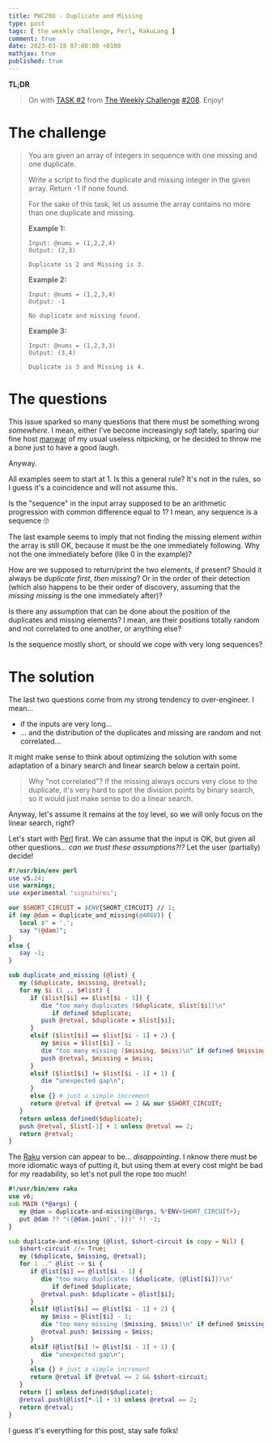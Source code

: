 ```yaml
---
title: PWC208 - Duplicate and Missing
type: post
tags: [ the weekly challenge, Perl, RakuLang ]
comment: true
date: 2023-03-18 07:00:00 +0100
mathjax: true
published: true
---
```


**TL;DR**

> On with [TASK #2][] from [The Weekly Challenge][] [#208][].
> Enjoy!

# The challenge

> You are given an array of integers in sequence with one missing and one
> duplicate.
>
> Write a script to find the duplicate and missing integer in the given
> array. Return -1 if none found.
>
> For the sake of this task, let us assume the array contains no more than
> one duplicate and missing.
>
> **Example 1:**
>
>     Input: @nums = (1,2,2,4)
>     Output: (2,3)
>
>     Duplicate is 2 and Missing is 3.
>
> **Example 2:**
>
>     Input: @nums = (1,2,3,4)
>     Output: -1
>
>     No duplicate and missing found.
>
> **Example 3:**
>
>     Input: @nums = (1,2,3,3)
>     Output: (3,4)
>
>     Duplicate is 3 and Missing is 4.

# The questions

This issue sparked so many questions that there must be something wrong
*somewhere*. I mean, either I've become increasingly *soft* lately, sparing
our fine host [manwar][] of my usual useless nitpicking, or he decided to
throw me a bone just to have a good laugh.

Anyway.

All examples seem to start at 1. Is this a general rule? It's not in the
rules, so I guess it's a coincidence and will not assume this.

Is the "sequence" in the input array supposed to be an arithmetic
progression with common difference equal to 1? I mean, any sequence is a
sequence 🙄

The last example seems to imply that not finding the missing element
*within* the array is still OK, because it must be the one immediately
following. Why not the one immediately before (like 0 in the example)?

How are we supposed to return/print the two elements, if present? Should it
always be *duplicate first, then missing*? Or in the order of their
detection (which also happens to be their order of discovery, assuming that
the *missing missing* is the one immediately after)?

Is there any assumption that can be done about the position of the
duplicates and missing elements? I mean, are their positions totally random
and not correlated to one another, or anything else?

Is the sequence mostly short, or should we cope with very long sequences?

# The solution

The last two questions come from my strong tendency to over-engineer. I
mean...

- if the inputs are very long...
- ... and the distribution of the duplicates and missing are random and not
  correlated...

it might make sense to think about optimizing the solution with some
adaptation of a binary search and linear search below a certain point.

> Why "not correlated"? If the missing always occurs very close to the
> duplicate, it's very hard to spot the division points by binary search, so
> it would just make sense to do a linear search.

Anyway, let's assume it remains at the toy level, so we will only focus on
the linear search, right?

Let's start with [Perl][] first. We can assume that the input is OK, but
given all other questions... *can we trust these assumptions?!?* Let the
user (partially) decide!

```perl
#!/usr/bin/env perl
use v5.24;
use warnings;
use experimental 'signatures';

our $SHORT_CIRCUIT = $ENV{SHORT_CIRCUIT} // 1;
if (my @dam = duplicate_and_missing(@ARGV)) {
   local $" = ',';
   say "(@dam)";
}
else {
   say -1;
}

sub duplicate_and_missing (@list) {
   my ($duplicate, $missing, @retval);
   for my $i (1 .. $#list) {
      if ($list[$i] == $list[$i - 1]) {
         die "too many duplicates ($duplicate, $list[$i])\n"
            if defined $duplicate;
         push @retval, $duplicate = $list[$i];
      }
      elsif ($list[$i] == $list[$i - 1] + 2) {
         my $miss = $list[$i] - 1;
         die "too many missing ($missing, $miss)\n" if defined $missing;
         push @retval, $missing = $miss;
      }
      elsif ($list[$i] != $list[$i - 1] + 1) {
         die "unexpected gap\n";
      }
      else {} # just a simple increment
      return @retval if @retval == 2 && our $SHORT_CIRCUIT;
   }
   return unless defined($duplicate);
   push @retval, $list[-1] + 1 unless @retval == 2;
   return @retval;
}
```

The [Raku][] version can appear to be... *disappointing*. I nknow there must
be more idiomatic ways of putting it, but using them at every cost might be
bad for *my* readability, so let's not pull the rope too much!

```raku
#!/usr/bin/env raku
use v6;
sub MAIN (*@args) {
   my @dam = duplicate-and-missing(@args, %*ENV<SHORT_CIRCUIT>);
   put @dam ?? "({@dam.join(',')})" !! -1;
}

sub duplicate-and-missing (@list, $short-circuit is copy = Nil) {
   $short-circuit //= True;
   my ($duplicate, $missing, @retval);
   for 1 ..^ @list -> $i {
      if @list[$i] == @list[$i - 1] {
         die "too many duplicates ($duplicate, {@list[$i]})\n"
            if defined $duplicate;
         @retval.push: $duplicate = @list[$i];
      }
      elsif (@list[$i] == @list[$i - 1] + 2) {
         my $miss = @list[$i] - 1;
         die "too many missing ($missing, $miss)\n" if defined $missing;
         @retval.push: $missing = $miss;
      }
      elsif (@list[$i] != @list[$i - 1] + 1) {
         die "unexpected gap\n";
      }
      else {} # just a simple increment
      return @retval if @retval == 2 && $short-circuit;
   }
   return [] unless defined($duplicate);
   @retval.push(@list[*-1] + 1) unless @retval == 2;
   return @retval;
}
```

I guess it's everything for this post, stay safe folks!



[The Weekly Challenge]: https://theweeklychallenge.org/
[#208]: https://theweeklychallenge.org/blog/perl-weekly-challenge-208/
[TASK #2]: https://theweeklychallenge.org/blog/perl-weekly-challenge-208/#TASK2
[Perl]: https://www.perl.org/
[Raku]: https://raku.org/
[manwar]: http://www.manwar.org/
